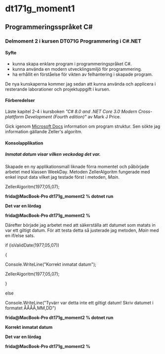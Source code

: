 # dt171g_moment1

## Programmeringsspråket C#

### Delmoment 2 i kursen DT071G Programmering i C#.NET

#### Syfte
* kunna skapa enklare program i programmeringspråket C#.
* kunna använda en modern utvecklingsmiljö för programmering.
* ha erhållit en förståelse för vikten av felhantering i skapade program.

De nya kunskaperna kommer jag sedan att kunna använda och applicera i resterande laborationer och projektuppgift i kursen.

#### Förberedelser
Läste kapitel 2-4 i kursboken _"C# 8.0 and .NET Core 3.0 Modern Cross-plattform Development (Fourth edition)"_ av Mark J Price. 

Gick igenom [Microsoft Docs](https://docs.microsoft.com/en-us/dotnet/csharp/fundamentals/program-structure/) information om program struktur. Sen sökte jag information gällande Zeller's algoritm. 

#### Konsolapplikation 
##### Inmatat datum visar vilken veckodag det var.
Skapade en ny applikationsmall liknade förra momentet och påbörjade arbetet med klassen WeekDay. Metoden ZellerAlgoritm fungerade med enkel input data vilket jag testade först i metoden, _Main_. 

ZellerAlgoritm(1977,05,07);

**frida@MacBook-Pro dt171g_moment2 % dotnet run**

**Det var en lördag**

**frida@MacBook-Pro dt171g_moment2 %** 

Därefter började jag arbetet med att säkerställa att datumet som matats in var ett giltigt datum. För att testa detta så justerade jag metoden, _Main_ med en if/else sats.

if (isValidDate(1977,05,07)) 

{

Console.WriteLine("Korrekt inmatat datum");

ZellerAlgoritm(1977,05,07);

}

else
       
Console.WriteLine("Tyvärr var detta inte ett giltigt datum! Skriv datumet i formatet ÅÅÅÅ,MM,DD")

**frida@MacBook-Pro dt171g_moment2 % dotnet run**

**Korrekt inmatat datum**

**Det var en lördag**

**frida@MacBook-Pro dt171g_moment2 %** 
